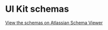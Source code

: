 # UI Kit schemas

[View the schemas on Atlassian Schema Viewer](https://json-schema.app/view/%23?url=https%3A%2F%2Fraw.githubusercontent.com%2Fthure%2Ffluent-kit%2Fmaster%2Fview.schema.json)
